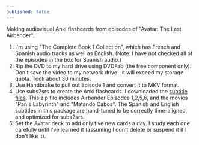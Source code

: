 ```yaml
---
published: false
---
```



Making audiovisual Anki flashcards from episodes of "Avatar: The Last Airbender".

1) I'm using "The Complete Book 1 Collection", which has French and Spanish audio tracks as well as English. (Note: I have not checked all of the episodes in the box for Spanish audio.)
2) Rip the DVD to my hard drive using DVDFab (the free component only). Don't save the video to my network drive--it will exceed my storage quota. Took about 30 minutes.
3) Use Handbrake to pull out Episode 1 and convert it to MKV format.
4) Use subs2srs to create the Anki flashcards. I downloaded the [subtitle files](https://www.dropbox.com/s/4ac11e38bumj23r/subs2srs_es.zip?dl=0). This zip file includes Airbender Episodes 1,2,5,6, and the movies "Pan's Labyrinth" and "Matando Cabos". The Spanish and English subtitles in this package are hand-tuned to be correctly time-aligned, and optimized for subs2srs. 
5) Set the Avatar deck to add only five new cards a day. I study each one carefully until I've learned it (assuming I don't delete or suspend it if I don't like it).
